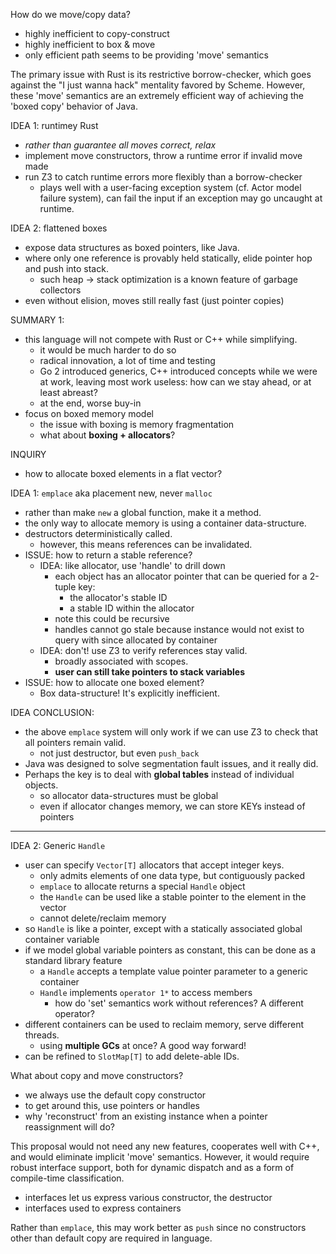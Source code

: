 How do we move/copy data?
- highly inefficient to copy-construct
- highly inefficient to box & move
- only efficient path seems to be providing 'move' semantics

The primary issue with Rust is its restrictive borrow-checker,
which goes against the "I just wanna hack" mentality favored by Scheme.
However, these 'move' semantics are an extremely efficient way of
achieving the 'boxed copy' behavior of Java.

IDEA 1: runtimey Rust
- _rather than guarantee all moves correct, relax_
- implement move constructors, throw a runtime error if invalid move made
- run Z3 to catch runtime errors more flexibly than a borrow-checker
  - plays well with a user-facing exception system (cf. Actor model failure system),
    can fail the input if an exception may go uncaught at runtime.

IDEA 2: flattened boxes
- expose data structures as boxed pointers, like Java. 
- where only one reference is provably held statically, elide pointer hop and
  push into stack.
  - such heap -> stack optimization is a known feature of garbage collectors
- even without elision, moves still really fast (just pointer copies)

SUMMARY 1:
- this language will not compete with Rust or C++ while simplifying.
  - it would be much harder to do so
  - radical innovation, a lot of time and testing
  - Go 2 introduced generics, C++ introduced concepts while we were at work, leaving most work useless:
    how can we stay ahead, or at least abreast?
  - at the end, worse buy-in
- focus on boxed memory model
  - the issue with boxing is memory fragmentation
  - what about **boxing + allocators**?
    
INQUIRY
- how to allocate boxed elements in a flat vector?

IDEA 1: `emplace` aka placement new, never `malloc`
- rather than make `new` a global function, make it a method.
- the only way to allocate memory is using a container data-structure.
- destructors deterministically called.
  - however, this means references can be invalidated.
- ISSUE: how to return a stable reference?
  - IDEA: like allocator, use 'handle' to drill down
    - each object has an allocator pointer that can be queried for a 2-tuple key:
      - the allocator's stable ID
      - a stable ID within the allocator
    - note this could be recursive
    - handles cannot go stale because instance would not exist to query with since allocated by container
  - IDEA: don't! use Z3 to verify references stay valid.
    - broadly associated with scopes.
    - **user can still take pointers to stack variables**
- ISSUE: how to allocate one boxed element?
  - Box data-structure! It's explicitly inefficient.

IDEA CONCLUSION:
- the above `emplace` system will only work if we can use Z3 to check that
  all pointers remain valid.
  - not just destructor, but even `push_back`
- Java was designed to solve segmentation fault issues, and it really did.
- Perhaps the key is to deal with **global tables** instead of individual objects.
  - so allocator data-structures must be global
  - even if allocator changes memory, we can store KEYs instead of pointers

---    

IDEA 2: Generic `Handle`

- user can specify `Vector[T]` allocators that accept integer keys.
  - only admits elements of one data type, but contiguously packed
  - `emplace` to allocate returns a special `Handle` object
  - the `Handle` can be used like a stable pointer to the element in the vector
  - cannot delete/reclaim memory
- so `Handle` is like a pointer, except with a statically associated global container variable
- if we model global variable pointers as constant, this can be done as a standard library feature
  - a `Handle` accepts a template value pointer parameter to a generic container
  - `Handle` implements `operator 1*` to access members
    - how do 'set' semantics work without references? A different operator?
- different containers can be used to reclaim memory, serve different threads.
  - using **multiple GCs** at once? A good way forward!
- can be refined to `SlotMap[T]` to add delete-able IDs.

What about copy and move constructors?
- we always use the default copy constructor
- to get around this, use pointers or handles
- why 'reconstruct' from an existing instance when a pointer reassignment will do?

This proposal would not need any new features, cooperates well with C++, and would eliminate
implicit 'move' semantics. 
However, it would require robust interface support, both for dynamic dispatch and as a form of
compile-time classification.
- interfaces let us express various constructor, the destructor
- interfaces used to express containers

Rather than `emplace`, this may work better as `push` since no
constructors other than default copy are required in language.